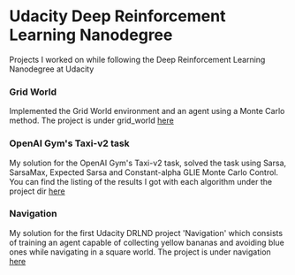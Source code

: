 # Udacity Deep Reinforcement Learning Nanodegree
Projects I worked on while following the Deep Reinforcement Learning Nanodegree at Udacity

### Grid World
Implemented the Grid World environment and an agent using a Monte Carlo method. The project is under grid_world [here](/gridworld)

### OpenAI Gym's Taxi-v2 task
My solution for the OpenAI Gym's Taxi-v2 task, solved the task using Sarsa, SarsaMax, Expected Sarsa and Constant-alpha GLIE Monte Carlo Control. You can find the listing of the results I got with each algorithm under the project dir [here](/taxi-v2)

### Navigation
My solution for the first Udacity DRLND project 'Navigation' which consists of training an agent capable of collecting yellow bananas and avoiding blue ones while navigating in a square world. The project is under navigation [here](/navigation)
